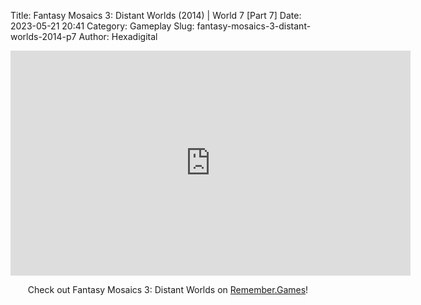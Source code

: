 Title: Fantasy Mosaics 3: Distant Worlds (2014) | World 7 [Part 7]
Date: 2023-05-21 20:41
Category: Gameplay
Slug: fantasy-mosaics-3-distant-worlds-2014-p7
Author: Hexadigital

<center><iframe src="https://www.youtube.com/embed/swfXG1HWgAE?feature=oembed" allow="accelerometer; autoplay; encrypted-media; gyroscope; picture-in-picture" width="640" height="360" frameborder="0"></iframe>

Check out Fantasy Mosaics 3: Distant Worlds on [Remember.Games](https://remember.games/game/7142/fantasy-mosaics-3-distant-worlds/)!</center>